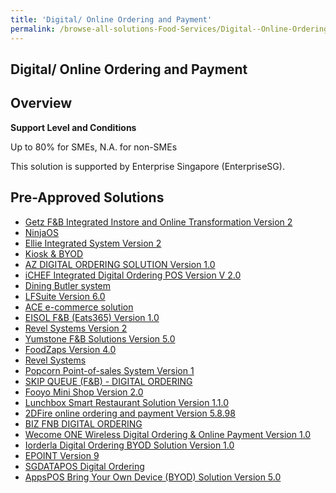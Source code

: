 ```yaml
---
title: 'Digital/ Online Ordering and Payment'
permalink: /browse-all-solutions-Food-Services/Digital--Online-Ordering-and-Payment
---
```


## Digital/ Online Ordering and Payment
## Overview

**Support Level and Conditions**

Up to 80% for SMEs, N.A. for non-SMEs

This solution is supported by  Enterprise Singapore (EnterpriseSG).

## Pre-Approved Solutions

- <a href='/productivity-solutions-grant/solutionrepo/solution431' target='_blank'>Getz F&B Integrated Instore and Online Transformation Version 2</a><br>
- <a href='/productivity-solutions-grant/solutionrepo/solution511' target='_blank'>NinjaOS</a><br>
- <a href='/productivity-solutions-grant/solutionrepo/solution830' target='_blank'>Ellie Integrated System Version 2</a><br>
- <a href='/productivity-solutions-grant/solutionrepo/solution976' target='_blank'>Kiosk  & BYOD</a><br>
- <a href='/productivity-solutions-grant/solutionrepo/solution981' target='_blank'>AZ DIGITAL ORDERING SOLUTION Version 1.0</a><br>
- <a href='/productivity-solutions-grant/solutionrepo/solution991' target='_blank'>iCHEF Integrated Digital Ordering POS Version V 2.0</a><br>
- <a href='/productivity-solutions-grant/solutionrepo/solution996' target='_blank'>Dining Butler system </a><br>
- <a href='/productivity-solutions-grant/solutionrepo/solution1139' target='_blank'>LFSuite Version 6.0</a><br>
- <a href='/productivity-solutions-grant/solutionrepo/solution1299' target='_blank'>ACE e-commerce solution</a><br>
- <a href='/productivity-solutions-grant/solutionrepo/solution1441' target='_blank'>EISOL F&B (Eats365) Version 1.0</a><br>
- <a href='/productivity-solutions-grant/solutionrepo/solution1795' target='_blank'>Revel Systems Version 2</a><br>
- <a href='/productivity-solutions-grant/solutionrepo/solution1834' target='_blank'>Yumstone F&B Solutions Version 5.0</a><br>
- <a href='/productivity-solutions-grant/solutionrepo/solution1958' target='_blank'>FoodZaps Version 4.0</a><br>
- <a href='/productivity-solutions-grant/solutionrepo/solution2063' target='_blank'>Revel Systems</a><br>
- <a href='/productivity-solutions-grant/solutionrepo/solution2175' target='_blank'>Popcorn Point-of-sales System Version 1</a><br>
- <a href='/productivity-solutions-grant/solutionrepo/solution2201' target='_blank'>SKIP QUEUE (F&B) - DIGITAL ORDERING</a><br>
- <a href='/productivity-solutions-grant/solutionrepo/solution2307' target='_blank'>Fooyo Mini Shop Version 2.0</a><br>
- <a href='/productivity-solutions-grant/solutionrepo/solution2514' target='_blank'>Lunchbox Smart Restaurant Solution Version 1.1.0</a><br>
- <a href='/productivity-solutions-grant/solutionrepo/solution2536' target='_blank'>2DFire online ordering and payment Version 5.8.98</a><br>
- <a href='/productivity-solutions-grant/solutionrepo/solution2726' target='_blank'>BIZ FNB DIGITAL ORDERING</a><br>
- <a href='/productivity-solutions-grant/solutionrepo/solution2939' target='_blank'>Wecome ONE Wireless Digital Ordering & Online Payment Version 1.0</a><br>
- <a href='/productivity-solutions-grant/solutionrepo/solution2970' target='_blank'>Iorderla Digital Ordering BYOD Solution Version 1.0</a><br>
- <a href='/productivity-solutions-grant/solutionrepo/solution2994' target='_blank'>EPOINT Version 9</a><br>
- <a href='/productivity-solutions-grant/solutionrepo/solution3030' target='_blank'>SGDATAPOS Digital Ordering</a><br>
- <a href='/productivity-solutions-grant/solutionrepo/solution3034' target='_blank'>AppsPOS Bring Your Own Device (BYOD) Solution Version 5.0</a><br>
